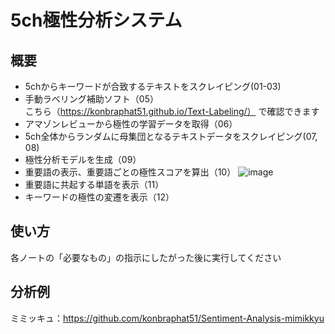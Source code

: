 # 5ch極性分析システム
## 概要
* 5chからキーワードが合致するテキストをスクレイピング(01-03)
* 手動ラベリング補助ソフト（05）  
こちら（https://konbraphat51.github.io/Text-Labeling/） で確認できます  
* アマゾンレビューから極性の学習データを取得（06）
* 5ch全体からランダムに母集団となるテキストデータをスクレイピング(07, 08)
* 極性分析モデルを生成（09）
* 重要語の表示、重要語ごとの極性スコアを算出（10）
![image](https://user-images.githubusercontent.com/101827492/218311706-50469fdb-bdd9-44cd-abd5-86dd3f5aac6c.png)
* 重要語に共起する単語を表示（11）
* キーワードの極性の変遷を表示（12）
  
## 使い方
各ノートの「必要なもの」の指示にしたがった後に実行してください
  
## 分析例
ミミッキュ：https://github.com/konbraphat51/Sentiment-Analysis-mimikkyu

